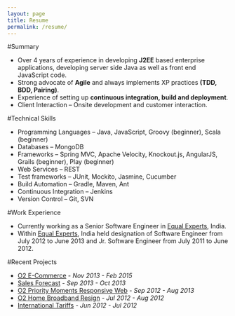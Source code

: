 ```yaml
---
layout: page
title: Resume
permalink: /resume/
---
```


#Summary
- Over 4 years of experience in developing **J2EE** based enterprise applications, developing server side Java as well as front end JavaScript code.
- Strong advocate of **Agile** and always implements XP practices **(TDD, BDD, Pairing)**.
- Experience of setting up **continuous integration, build and deployment**.
- Client Interaction – Onsite development and customer interaction.

#Technical Skills
- Programming Languages – Java, JavaScript, Groovy (beginner), Scala (beginner)
- Databases – MongoDB
- Frameworks –  Spring MVC, Apache Velocity, Knockout.js, AngularJS, Grails (beginner), Play (beginner)
- Web Services – REST
- Test frameworks –  JUnit, Mockito, Jasmine, Cucumber
- Build Automation – Gradle, Maven, Ant
- Continuous Integration – Jenkins
- Version Control – Git, SVN

#Work Experience
- Currently working as a Senior Software Engineer in [Equal Experts](http://www.equalexperts.com/), India.
- Within [Equal Experts](http://www.equalexperts.com/), India held designation of Software Engineer from July 2012 to June 2013 and Jr. Software Engineer from July 2011 to June 2012.

#Recent Projects
- [O2 E-Commerce](https://www.o2.co.uk/shop/phones/)  *- Nov 2013 - Feb 2015*
- [Sales Forecast]() *- Sep 2013 - Oct 2013*
- [O2 Priority Moments Responsive Web](https://priority.o2.co.uk/moments/) *- Sep 2012 - Aug 2013*
- [O2 Home Broadband Resign]() *- Jul 2012 - Aug 2012*
- [International Tariffs](http://www.o2.co.uk/international/internationalhub) *- Jun 2012 - Jul 2012*
